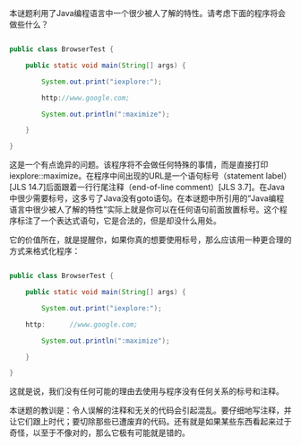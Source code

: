 本谜题利用了Java编程语言中一个很少被人了解的特性。请考虑下面的程序将会做些什么？ 
```java    
public class BrowserTest {
    public static void main(String[] args) {
        System.out.print("iexplore:");
        http://www.google.com;
        System.out.println(":maximize");
    }
}
```
这是一个有点诡异的问题。该程序将不会做任何特殊的事情，而是直接打印iexplore::maximize。在程序中间出现的URL是一个语句标号（statement label）[JLS 14.7]后面跟着一行行尾注释（end-of-line comment）[JLS 3.7]。在Java中很少需要标号，这多亏了Java没有goto语句。在本谜题中所引用的“Java编程语言中很少被人了解的特性”实际上就是你可以在任何语句前面放置标号。这个程序标注了一个表达式语句，它是合法的，但是却没什么用处。 
它的价值所在，就是提醒你，如果你真的想要使用标号，那么应该用一种更合理的方式来格式化程序： 
```java    
public class BrowserTest {
    public static void main(String[] args) {
        System.out.print("iexplore:");
    http:      //www.google.com;
        System.out.println(":maximize");
    }
}
```
这就是说，我们没有任何可能的理由去使用与程序没有任何关系的标号和注释。 
本谜题的教训是：令人误解的注释和无关的代码会引起混乱。要仔细地写注释，并让它们跟上时代；要切除那些已遭废弃的代码。还有就是如果某些东西看起来过于奇怪，以至于不像对的，那么它极有可能就是错的。